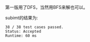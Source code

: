 第一版用了DFS，当然用BFS来解也可以。

subimt的结果为:
```
38 / 38 test cases passed.
Status: Accepted
Runtime: 60 ms
```
